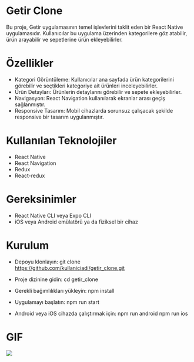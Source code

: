 # Getir Clone
Bu proje, Getir uygulamasının temel işlevlerini taklit eden bir React Native uygulamasıdır. Kullanıcılar bu uygulama üzerinden kategorilere göz atabilir, ürün arayabilir ve sepetlerine ürün ekleyebilirler.

# Özellikler
- Kategori Görüntüleme: Kullanıcılar ana sayfada ürün kategorilerini görebilir ve seçtikleri kategoriye ait ürünleri inceleyebilirler.
- Ürün Detayları: Ürünlerin detaylarını görebilir ve sepete ekleyebilirler.
- Navigasyon: React Navigation kullanılarak ekranlar arası geçiş sağlanmıştır.
- Responsive Tasarım: Mobil cihazlarda sorunsuz çalışacak şekilde responsive bir tasarım uygulanmıştır.

# Kullanılan Teknolojiler
- React Native
- React Navigation
- Redux
- React-redux

# Gereksinimler
- React Native CLI veya Expo CLI
- iOS veya Android emülatörü ya da fiziksel bir cihaz

# Kurulum
- Depoyu klonlayın:
git clone https://github.com/kullaniciadi/getir_clone.git

- Proje dizinine gidin:
cd getir_clone

- Gerekli bağımlılıkları yükleyin:
npm install

- Uygulamayı başlatın:
npm run start

- Android veya iOS cihazda çalıştırmak için:
npm run android
npm run ios

# GIF

![](assets/getirclonew.gif)
